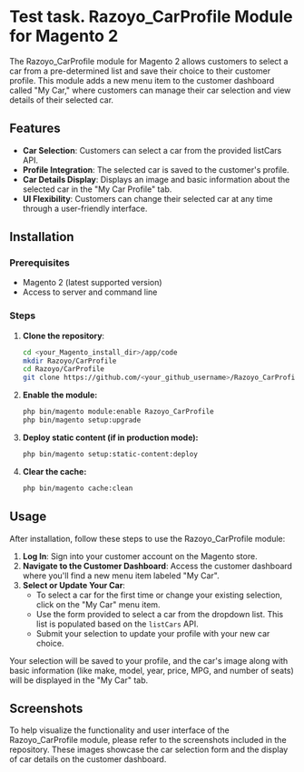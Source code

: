 # Test task. Razoyo_CarProfile Module for Magento 2

The Razoyo_CarProfile module for Magento 2 allows customers to select a car from a pre-determined list and save their choice to their customer profile. This module adds a new menu item to the customer dashboard called "My Car," where customers can manage their car selection and view details of their selected car.

## Features

- **Car Selection**: Customers can select a car from the provided listCars API.
- **Profile Integration**: The selected car is saved to the customer's profile.
- **Car Details Display**: Displays an image and basic information about the selected car in the "My Car Profile" tab.
- **UI Flexibility**: Customers can change their selected car at any time through a user-friendly interface.

## Installation

### Prerequisites

- Magento 2 (latest supported version)
- Access to server and command line

### Steps

1. **Clone the repository**:
   ```bash
   cd <your_Magento_install_dir>/app/code
   mkdir Razoyo/CarProfile
   cd Razoyo/CarProfile
   git clone https://github.com/<your_github_username>/Razoyo_CarProfile.git .
   ```
2. **Enable the module:**
    ```bash
    php bin/magento module:enable Razoyo_CarProfile
    php bin/magento setup:upgrade
    ```
3. **Deploy static content (if in production mode):**
    ```bash
    php bin/magento setup:static-content:deploy
    ```
4. **Clear the cache:**
    ```bash
    php bin/magento cache:clean
    ```

## Usage

After installation, follow these steps to use the Razoyo_CarProfile module:

1. **Log In**: Sign into your customer account on the Magento store.
2. **Navigate to the Customer Dashboard**: Access the customer dashboard where you'll find a new menu item labeled "My Car".
3. **Select or Update Your Car**:
    - To select a car for the first time or change your existing selection, click on the "My Car" menu item.
    - Use the form provided to select a car from the dropdown list. This list is populated based on the `listCars` API.
    - Submit your selection to update your profile with your new car choice.

Your selection will be saved to your profile, and the car's image along with basic information (like make, model, year, price, MPG, and number of seats) will be displayed in the "My Car" tab.

## Screenshots

To help visualize the functionality and user interface of the Razoyo_CarProfile module, please refer to the screenshots included in the repository. These images showcase the car selection form and the display of car details on the customer dashboard.

